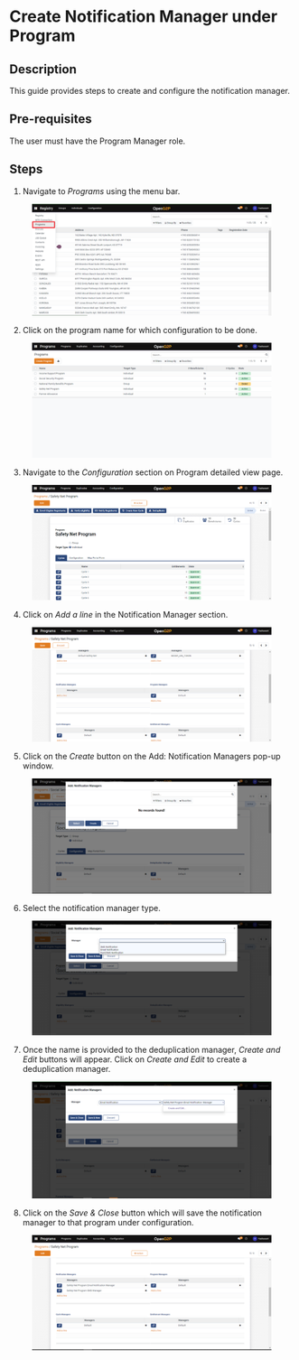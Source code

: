 # Create Notification Manager under Program

## Description

This guide provides steps to create and configure the notification manager.

## Pre-requisites

The user must have the Program Manager role.

## Steps

1. Navigate to _Programs_ using the menu bar.&#x20;

<figure><img src="../../.gitbook/assets/programs.png" alt=""><figcaption></figcaption></figure>

2. Click on the program name for which configuration to be done.&#x20;

<figure><img src="../../.gitbook/assets/program-list-view-page.png" alt=""><figcaption></figcaption></figure>

3. Navigate to the _Configuration_ section on Program detailed view page.

<figure><img src="../../.gitbook/assets/program-detailed-view.png" alt=""><figcaption></figcaption></figure>

4. &#x20;Click on _Add a line_ in the Notification Manager section.&#x20;

<figure><img src="../../.gitbook/assets/add-notification-manager.png" alt=""><figcaption></figcaption></figure>

5. Click on the _Create_ button on the Add: Notification Managers pop-up window.&#x20;

<figure><img src="../../.gitbook/assets/add-notification-managers-window.png" alt=""><figcaption></figcaption></figure>

6. Select the notification manager type.&#x20;

<figure><img src="../../.gitbook/assets/notification-manager-types.png" alt=""><figcaption></figcaption></figure>

7. Once the name is provided to the deduplication manager, _Create and Edit_ buttons will appear. Click on _Create and Edit_ to create a deduplication manager. &#x20;

<figure><img src="../../.gitbook/assets/notification-manager-create-and-edit.png" alt=""><figcaption></figcaption></figure>

8. Click on the _Save & Close_ button which will save the notification manager to that program under configuration.

<figure><img src="../../.gitbook/assets/added-notification-manager (1).png" alt=""><figcaption></figcaption></figure>

